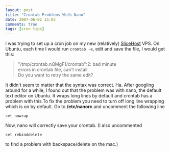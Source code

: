```yaml
---
layout: post
title: "Crontab Problems With Nano"
date: 2007-06-02 15:03
comments: true
tags: [cron tips]
---
```

I was trying to set up a cron job on my new (relatively) [SliceHost](http://slicehost.com) VPS. On Ubuntu, each time I would run `crontab -e`, edit and save the file, I would get this:

> "/tmp/crontab.nQMgF1/crontab"\:2: bad minute  
> errors in crontab file, can't install.  
> Do you want to retry the same edit?  

It didn't seem to matter that the syntax was correct. Ha. After googling around for a while, I found out that the problem was with nano, the default text editor on Ubuntu. It wraps long lines by default and crontab has a problem with this.To fix the problem you need to turn off long line wrapping which is on by default. Go to **/etc/nanorc** and uncomment the following line

    set nowrap

Now, nano will correctly save your crontab. (I also uncommented 

    set rebinddelete

to find a problem with backspace/delete on the mac.)